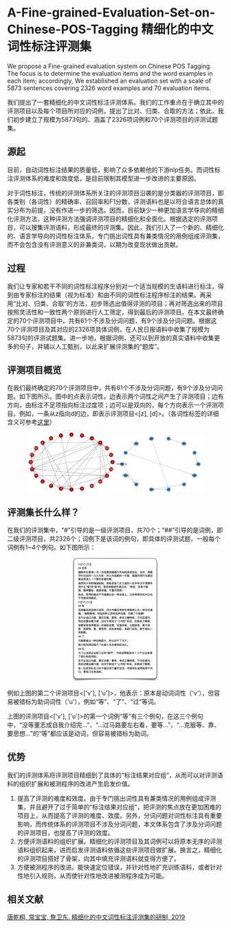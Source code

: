 # A-Fine-grained-Evaluation-Set-on-Chinese-POS-Tagging 精细化的中文词性标注评测集

We propose a Fine-grained evaluation system on Chinese POS Tagging. The focus is to determine the evaluation items and the word examples in each item; accordingly, We established an evaluation set with a scale of 5873 sentences covering 2326 word examples and 70 evaluation items.

我们提出了一套精细化的中文词性标注评测体系。我们的工作重点在于确立其中的评测项目以及每个项目所对应的词例，提出了比对、归类、合取的方法；依此，我们初步建立了规模为5873句的、涵盖了2326项词例和70个评测项目的评测试题集。

## 源起
目前，自动词性标注结果的质量低，影响了众多依赖他的下游nlp任务。而词性标注评测体系的难度和效度低，是目前限制其模型进一步改进的主要原因。

对于词性标注，传统的评测体系所关注的评测项目沿袭的是分类器的评测项目，即各类别（各词性）的精确率、召回率和F1分数，评测语料也是以符合语言总体的真实分布为前提，没有作进一步的筛选。因而，目前缺少一种更加语言学导向的精细化评测方法，这种评测方法强调评测项目的精细化和全面化。根据选定的评测项目，可以搜集评测语料，形成最终的评测集。因此，我们引入了一个新的、精细化的、语言学导向的词性标注体系，专门挑出词性具有兼类情况的用例组成评测集，而不会包含没有评测意义的非兼类词，以期为改变现状做出贡献。

## 过程
我们让专家和若干不同的词性标注程序分别对一个适当规模的生语料进行标注，得到由专家标注的结果（视为标准）和由不同的词性标注程序标注的结果。再采用“比对、归类、合取”的方法，初步筛选出值得评测的项目；再对筛选出来的项目按照灵活性和一致性两个原则进行人工筛定，得到最后的评测项目。在本文最终确定的70个评测项目中，共有61个不涉及分词问题，有9个涉及分词问题。根据这70个评测项目及其对应的2326项具体词例，在人民日报语料中收集了规模为5873句的评测试题集。进一步地，根据词例，还可以到开放的真实语料中收集更多的句子，并辅以人工甄别，以此来扩展评测集的“题库”。

## 评测项目概览
在我们最终确定的70个评测项目中，共有61个不涉及分词问题，有9个涉及分词问题。如下图所示。图中的点表示词性，边表示两个词性之间产生了评测项目；边有方向，由标注不足项指向标注过度项；边可以是双向的，每个方向表示一个评测项目。例如，一条从z指向d的边，即表示评测项目<[z], [d]>。（各词性标签的详细含义可参考[这里](tags.md)）

<div align="center">
<img src="image/不涉及分词的评测项目.png" width = "40%" height = "40%"/>
<img src="image/涉及分词的评测项目.png" width = "40%" height = "40%"/>
  </div>

## 评测集长什么样？
在我们的评测集中，“#”引导的是一级评测项目，共70个；“##”引导的是词例，即二级评测项目，共2326个；词例下是该词的例句，即具体的评测试题，一般每个词例有1~4个例句。如下图所示：

<div align="center">
<img src="image/节选.png" width = "40%" height = "40%"/>
    </div>
    
例如上图的第二个评测项目<['v'], ['u']>，他表示：原本是动词词性（'v'），但容易被错标为助词词性（'u'），例如“等”、“了”、“过”等词。

上图的评测项目<['v'], ['u']>的第一个词例“等”有三个例句，在这三个例句中，“没等董志成自我介绍完...”、“...过马路要左右看，要等...”、“...克服等、靠、要思想...”的“等”都应该是动词，但容易被错标为助词。

## 优势
我们的评测体系将评测项目精细到了具体的“标注结果对应组”，从而可以对评测语料的组织扩展和被测程序的改进产生启发价值。
1. 提高了评测的难度和效度。由于专门挑出词性具有兼类情况的用例组成评测集，并且避开了过于简单的“标注结果对应组”，把评测的焦点放在更加困难的项目上，从而提高了评测的难度、效度。另外，分词问题对词性标注具有重要影响，而传统体系的评测项目不涉及分词问题，本文体系包含了涉及分词问题的评测项目，也提高了评测的效度。
2. 方便评测语料的组织扩展。精细化的评测项目及其词例可以将原本无序的评测语料组织起来，进而启发评测语料依循这些评测项目做扩展。换言之，精细化的评测项目搭好了骨架，向其中填充评测语料就变得方便了。
3. 方便被测程序的改进。能快速定位错误，并针对性地扩充训练语料，或者针对性地引入规则，从而使针对性地改进被测程序成为可能。

## 相关文献
[唐乾桐, 常宝宝, 詹卫东. 精细化的中文词性标注评测集的研制, 2019](http://cips-cl.org/static/anthology/CCL-2019/CCL-19-051.pdf)
